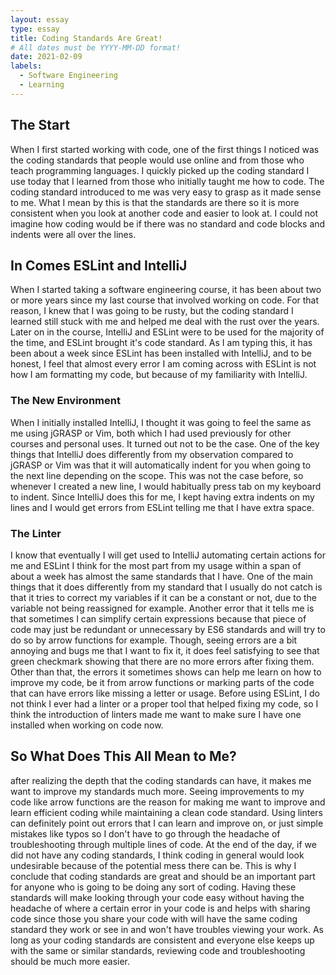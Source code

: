 ```yaml
---
layout: essay
type: essay
title: Coding Standards Are Great!
# All dates must be YYYY-MM-DD format!
date: 2021-02-09
labels:
  - Software Engineering
  - Learning
---
```


## The Start

When I first started working with code, one of the first things I noticed was the coding standards that people would use online and from those who teach programming languages. I quickly picked up the coding standard I use today that I learned from those who initially taught me how to code. The coding standard introduced to me was very easy to grasp as it made sense to me. What I mean by this is that the standards are there so it is more consistent when you look at another code and easier to look at. I could not imagine how coding would be if there was no standard and code blocks and indents were all over the lines.

## In Comes ESLint and IntelliJ

When I started taking a software engineering course, it has been about two or more years since my last course that involved working on code. For that reason, I knew that I was going to be rusty, but the coding standard I learned still stuck with me and helped me deal with the rust over the years. Later on in the course, IntelliJ and ESLint were to be used for the majority of the time, and ESLint brought it's code standard. As I am typing this, it has been about a week since ESLint has been installed with IntelliJ, and to be honest, I feel that almost every error I am coming across with ESLint is not how I am formatting my code, but because of my familiarity with IntelliJ.

### The New Environment

When I initially installed IntelliJ, I thought it was going to feel the same as me using jGRASP or Vim, both which I had used previously for other courses and personal uses. It turned out not to be the case. One of the key things that IntelliJ does differently from my observation compared to jGRASP or Vim was that it will automatically indent for you when going to the next line depending on the scope. This was not the case before, so whenever I created a new line, I would habitually press tab on my keyboard to indent. Since IntelliJ does this for me, I kept having extra indents on my lines and I would get errors from ESLint telling me that I have extra space.

### The Linter

I know that eventually I will get used to IntelliJ automating certain actions for me and ESLint I think for the most part from my usage within a span of about a week has almost the same standards that I have. One of the main things that it does differently from my standard that I usually do not catch is that it tries to correct my variables if it can be a constant or not, due to the variable not being reassigned for example. Another error that it tells me is that sometimes I can simplify certain expressions because that piece of code may just be redundant or unnecessary by ES6 standards and will try to do so by arrow functions for example. Though, seeing errors are a bit annoying and bugs me that I want to fix it, it does feel satisfying to see that green checkmark showing that there are no more errors after fixing them. Other than that, the errors it sometimes shows can help me learn on how to improve my code, be it from arrow functions or marking parts of the code that can have errors like missing a letter or usage. Before using ESLint, I do not think I ever had a linter or a proper tool that helped fixing my code, so I think the introduction of linters made me want to make sure I have one installed when working on code now.

## So What Does This All Mean to Me?

after realizing the depth that the coding standards can have, it makes me want to improve my standards much more. Seeing improvements to my code like arrow functions are the reason for making me want to improve and learn efficient coding while maintaining a clean code standard. Using linters can definitely point out errors that I can learn and improve on, or just simple mistakes like typos so I don't have to go through the headache of troubleshooting through multiple lines of code. At the end of the day, if we did not have any coding standards, I think coding in general would look undesirable because of the potential mess there can be. This is why I conclude that coding standards are great and should be an important part for anyone who is going to be doing any sort of coding. Having these standards will make looking through your code easy without having the headache of where a certain error in your code is and helps with sharing code since those you share your code with will have the same coding standard they work or see in and won't have troubles viewing your work. As long as your coding standards are consistent and everyone else keeps up with the same or similar standards, reviewing code and troubleshooting should be much more easier.
